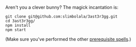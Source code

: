Aren't you a clever bunny? The magick incantation is:

```
git clone git@github.com:slimbolala/3ast3r3gg.git
cd 3ast3r3gg/
npm install
npm start
```
(Make sure you've performed the other <a href="https://expressjs.com/en/starter/installing.html" target="_blank">prerequisite spells</a>.)
